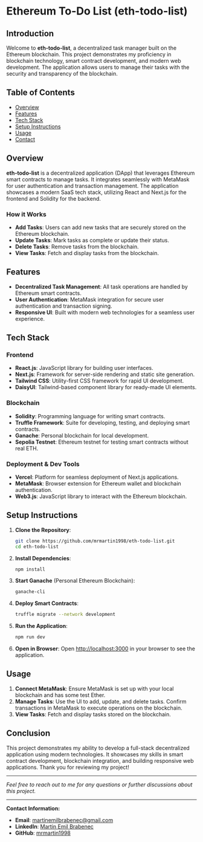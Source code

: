 # Ethereum To-Do List (eth-todo-list)

## Introduction

Welcome to **eth-todo-list**, a decentralized task manager built on the Ethereum blockchain. This project demonstrates my proficiency in blockchain technology, smart contract development, and modern web development. The application allows users to manage their tasks with the security and transparency of the blockchain.

## Table of Contents
- [Overview](#overview)
- [Features](#features)
- [Tech Stack](#tech-stack)
- [Setup Instructions](#setup-instructions)
- [Usage](#usage)
- [Contact](#contact)

## Overview

**eth-todo-list** is a decentralized application (DApp) that leverages Ethereum smart contracts to manage tasks. It integrates seamlessly with MetaMask for user authentication and transaction management. The application showcases a modern SaaS tech stack, utilizing React and Next.js for the frontend and Solidity for the backend.

### How it Works

- **Add Tasks**: Users can add new tasks that are securely stored on the Ethereum blockchain.
- **Update Tasks**: Mark tasks as complete or update their status.
- **Delete Tasks**: Remove tasks from the blockchain.
- **View Tasks**: Fetch and display tasks from the blockchain.

## Features

- **Decentralized Task Management**: All task operations are handled by Ethereum smart contracts.
- **User Authentication**: MetaMask integration for secure user authentication and transaction signing.
- **Responsive UI**: Built with modern web technologies for a seamless user experience.

## Tech Stack

### Frontend

- **React.js**: JavaScript library for building user interfaces.
- **Next.js**: Framework for server-side rendering and static site generation.
- **Tailwind CSS**: Utility-first CSS framework for rapid UI development.
- **DaisyUI**: Tailwind-based component library for ready-made UI elements.

### Blockchain

- **Solidity**: Programming language for writing smart contracts.
- **Truffle Framework**: Suite for developing, testing, and deploying smart contracts.
- **Ganache**: Personal blockchain for local development.
- **Sepolia Testnet**: Ethereum testnet for testing smart contracts without real ETH.

### Deployment & Dev Tools

- **Vercel**: Platform for seamless deployment of Next.js applications.
- **MetaMask**: Browser extension for Ethereum wallet and blockchain authentication.
- **Web3.js**: JavaScript library to interact with the Ethereum blockchain.

## Setup Instructions

1. **Clone the Repository**:
    ```bash
    git clone https://github.com/mrmartin1998/eth-todo-list.git
    cd eth-todo-list
    ```

2. **Install Dependencies**:
    ```bash
    npm install
    ```

3. **Start Ganache** (Personal Ethereum Blockchain):
    ```bash
    ganache-cli
    ```

4. **Deploy Smart Contracts**:
    ```bash
    truffle migrate --network development
    ```

5. **Run the Application**:
    ```bash
    npm run dev
    ```

6. **Open in Browser**:
    Open [http://localhost:3000](http://localhost:3000) in your browser to see the application.

## Usage

1. **Connect MetaMask**: Ensure MetaMask is set up with your local blockchain and has some test Ether.
2. **Manage Tasks**: Use the UI to add, update, and delete tasks. Confirm transactions in MetaMask to execute operations on the blockchain.
3. **View Tasks**: Fetch and display tasks stored on the blockchain.

## Conclusion

This project demonstrates my ability to develop a full-stack decentralized application using modern technologies. It showcases my skills in smart contract development, blockchain integration, and building responsive web applications. Thank you for reviewing my project!

---

*Feel free to reach out to me for any questions or further discussions about this project.*

---

**Contact Information:**

- **Email**: martinemilbrabenec@gmail.com
- **LinkedIn**: [Martin Emil Brabenec](https://www.linkedin.com/in/martin-emil-brabenec-33b818148/)
- **GitHub**: [mrmartin1998](https://github.com/mrmartin1998/)
